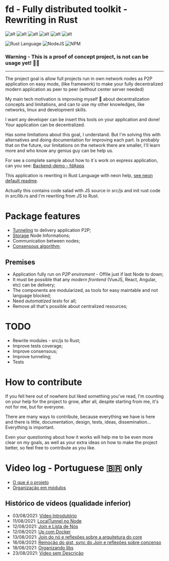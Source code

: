 # fd - Fully distributed toolkit - Rewriting in Rust

![alt](https://img.shields.io/github/issues/fdapps-tools/fd-rust)
![alt](https://img.shields.io/github/forks/fdapps-tools/fd-rust)
![alt](https://img.shields.io/github/stars/fdapps-tools/fd-rust)
![alt](https://img.shields.io/github/license/fdapps-tools/fd-rust)
![alt](https://img.shields.io/github/repo-size/fdapps-tools/fd-rust)
![alt](https://img.shields.io/github/contributors-anon/fdapps-tools/fd-rust)

![Rust Language](https://img.shields.io/badge/Rust-black?style=for-the-badge&logo=rust&logoColor=#E57324) 
![NodeJS](https://img.shields.io/badge/Node.js-339933?style=for-the-badge&logo=nodedotjs&logoColor=white) ![NPM](https://img.shields.io/badge/npm-CB3837?style=for-the-badge&logo=npm&logoColor=white)

### Warning - This is a proof of concept project, is not can be usage yet! 👨‍💻 
----

The project goal is allow full projects run in own network nodes as P2P application on easy mode, (like framework) to make your fully decentralized modern application as peer to peer (without center server needed)

My main tech motivation is improving myself 🧠 about decentralization concepts and limitations, and can to use my other knowledges, like networks, linux and development skills.

I want any developer can be insert this tools on your application and done! Your application can be decentralized.

Has some limitations about this goal, I understand. But I'm solving this with alternatives and doing documentation for improving each part. Is probably that on the future, our limitations on the network there are smaller, I'll learn more and who know any genius guy can be help us.

For see a complete sample about how to it`s work on express application, can you see: [Backend-demo - fdApps](https://github.com/fdapps-tools/backend-demo)

This application is rewriting in Rust Language with neon help, [see neon default readme](docs/neon.md).

Actually this contains code salad with JS source in src/js and init rust code in src/lib.rs and I'm rewriting from JS to Rust.

# Package features

* [Tunneling](docs/Tunneling.md) to delivery application P2P;
* [Storage](docs/Storage.md) Node Informations;
* Communication between nodes;
* [Consensous algorithm](docs/NodeManager.md);

## Premises

  - Application fully run on *P2P enviroment* - Offile just if last Node to down;
  - It must be possible that any *modern frontend* (VueJS, React, Angular, etc) can be delivery;
  - The components are modularized, as tools for easy maintable and not language blocked;
  - Need *automatized tests* for all;
  - Remove all that's possible about centralized resources;


# TODO

* Rewrite modules - src/js to Rust;
* Improve tests coverage;
* Improve consensous;
* Improve tunneling;
* Tests

# How to contribute
If you fell here out of nowhere but liked something you've read, I'm counting on your help for the project to grow, after all, despite starting from me, it's not for me, but for everyone.

There are many ways to contribute, because everything we have is here and there is little, documentation, design, tests, ideas, dissemination... Everything is important.

Even your questioning about how it works will help me to be even more clear on my goals, as well as your extra ideas on how to make the project better, so feel free to contribute as you like.

# Video log - Portuguese 🇧🇷 only

* [O que é o projeto](https://youtu.be/-lsOf4jt0uU)
* [Organização em módulos](https://youtu.be/MfGx5LEpkV4)

## Histórico de vídeos (qualidade inferior)

* 03/08/2021: [Vídeo Introdutório ](https://youtu.be/qupPVPxfx34)
* 11/08/2021: [LocalTunnel no Node ](https://youtu.be/8i_8c3OMiSU)
* 12/08/2021: [Join e Lista de Nós ](https://youtu.be/maxyYvEmpqQ)
* 12/08/2021: [Up com Docker ](https://youtu.be/kbGJeM2LErU)
* 13/08/2021: [Join do nó e reflexões sobre a arquitetura do core ](https://youtu.be/f_Uc025QrHc)
* 16/08/2021: [Remoção do gist, sync do Join e reflexões sobre concenso ](https://www.youtube.com/watch?v=H25itj5PEYU)
* 18/08/2021: [Organizando libs ](https://www.youtube.com/watch?v=eMCw0at0txc)
* 23/08/2021: [Video sem Descrição](https://www.youtube.com/watch?v=OlcZiBX3NIQ)
